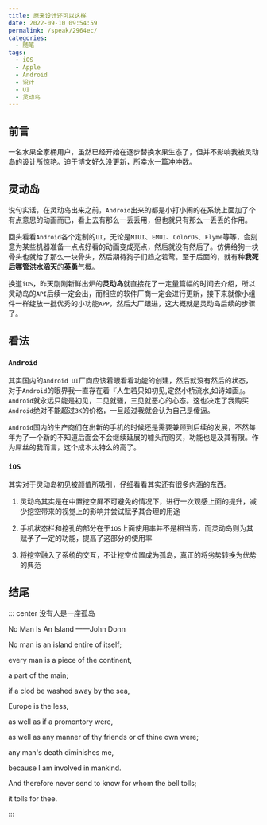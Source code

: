 ```yaml
---
title: 原来设计还可以这样
date: 2022-09-10 09:54:59
permalink: /speak/2964ec/
categories:
  - 随笔
tags:
  - iOS
  - Apple
  - Android
  - 设计
  - UI
  - 灵动岛
---
```


## 前言

一名水果全家桶用户，虽然已经开始在逐步替换水果生态了，但并不影响我被灵动岛的设计所惊艳。迫于博文好久没更新，所幸水一篇冲冲数。

<!-- more -->

## 灵动岛

说句实话，在灵动岛出来之前，`Android`出来的都是小打小闹的在系统上面加了个有点意思的动画而已，看上去有那么一丢丢用，但也就只有那么一丢丢的作用。

回头看看`Android`各个定制的`UI`，无论是`MIUI`、`EMUI`、`ColorOS`、`Flyme`等等，会刻意为某些机器准备一点点好看的动画变成亮点，然后就没有然后了。仿佛给狗一块骨头也就给了那么一块骨头，然后期待狗子们趋之若鹜。至于后面的，就有种**我死后哪管洪水滔天**的**英勇**气概。

换道`iOS`，昨天刚刚新鲜出炉的**灵动岛**就直接花了一定量篇幅的时间去介绍，所以灵动岛的`API`后续一定会出，而相应的软件厂商一定会进行更新，接下来就像小组件一样绽放一批优秀的小功能`APP`，然后大厂跟进，这大概就是灵动岛后续的步骤了。


## 看法

### `Android`

其实国内的`Android UI`厂商应该着眼看看功能的创建，然后就没有然后的状态，对于`Android`的眼界我一直存在着『人生若只如初见,定然小桥流水,如诗如画』。`Android`就永远只能是初见，二见就骚，三见就恶心的心态。这也决定了我购买`Android`绝对不能超过`3K`的价格，一旦超过我就会认为自己是傻逼。

`Android`国内的生产商们在出新的手机的时候还是需要兼顾到后续的发展，不然每年为了一个新的不知道后面会不会继续延展的噱头而购买，功能也是及其有限。作为屌丝的我而言，这个成本太特么的高了。

### `iOS`

其实对于灵动岛初见被颜值所吸引，仔细看看其实还有很多内涵的东西。

1. 灵动岛其实是在中置挖空屏不可避免的情况下，进行一次观感上面的提升，减少挖空带来的视觉上的影响并尝试赋予其合理的用途

2. 手机状态栏和挖孔的部分在于`iOS`上面使用率并不是相当高，而灵动岛则为其赋予了一定的功能，提高了这部分的使用率

3. 将挖空融入了系统的交互，不让挖空位置成为孤岛，真正的将劣势转换为优势的典范

## 结尾


::: center 没有人是一座孤岛

No Man Is An Island ——John Donn

No man is an island entire of itself;

every man is a piece of the continent,

a part of the main;

if a clod be washed away by the sea,

Europe is the less,

as well as if a promontory were,

as well as any manner of thy friends or of thine own were;

any man's death diminishes me,

because I am involved in mankind.

And therefore never send to know for whom the bell tolls;

it tolls for thee.

:::



